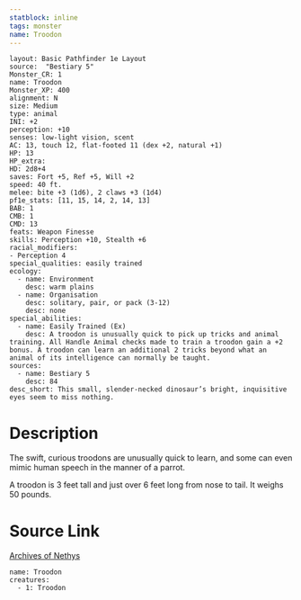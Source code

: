 ```yaml
---
statblock: inline
tags: monster
name: Troodon
---
```

```statblock
layout: Basic Pathfinder 1e Layout
source:  "Bestiary 5"
Monster_CR: 1
name: Troodon
Monster_XP: 400
alignment: N
size: Medium
type: animal
INI: +2
perception: +10
senses: low-light vision, scent
AC: 13, touch 12, flat-footed 11 (dex +2, natural +1)
HP: 13
HP_extra: 
HD: 2d8+4
saves: Fort +5, Ref +5, Will +2
speed: 40 ft.
melee: bite +3 (1d6), 2 claws +3 (1d4)
pf1e_stats: [11, 15, 14, 2, 14, 13]
BAB: 1
CMB: 1
CMD: 13
feats: Weapon Finesse
skills: Perception +10, Stealth +6
racial_modifiers:
- Perception 4
special_qualities: easily trained
ecology:
  - name: Environment
    desc: warm plains
  - name: Organisation
    desc: solitary, pair, or pack (3-12)
    desc: none
special_abilities:
  - name: Easily Trained (Ex)
    desc: A troodon is unusually quick to pick up tricks and animal training. All Handle Animal checks made to train a troodon gain a +2 bonus. A troodon can learn an additional 2 tricks beyond what an animal of its intelligence can normally be taught.
sources:
  - name: Bestiary 5
    desc: 84
desc_short: This small, slender-necked dinosaur’s bright, inquisitive eyes seem to miss nothing.
```
# Description
The swift, curious troodons are unusually quick to learn, and some can even mimic human speech in the manner of a parrot.

A troodon is 3 feet tall and just over 6 feet long from nose to tail. It weighs 50 pounds.
# Source Link
[Archives of Nethys](https://aonprd.com/MonsterDisplay.aspx?ItemName=Troodon)
```encounter-table
name: Troodon
creatures:
  - 1: Troodon
```
